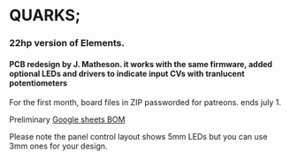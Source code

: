 
# QUARKS; 

### 22hp version of Elements.

#### PCB redesign by J. Matheson. it works with the same firmware, added optional LEDs and drivers to indicate input CVs with tranlucent potentiometers

For the first month, board files in ZIP passworded for patreons.
ends july 1.

Preliminary
[Google sheets BOM](https://docs.google.com/spreadsheets/d/1Lmw_vbfZjfJuwSoqSG6ILmJpoPe0FKRurnHxmRSzMKM/edit?usp=sharing)

Please note the panel control layout shows 5mm LEDs but you can use 3mm ones for your design.